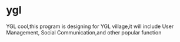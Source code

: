# ygl
YGL cool,this program is designing for YGL village,it will include User Management, Social Communication,and other popular function
